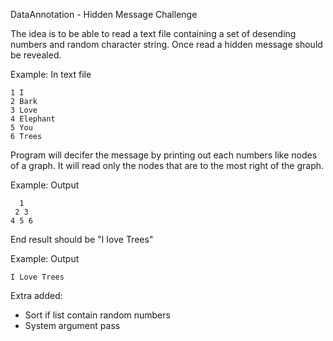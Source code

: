 DataAnnotation - Hidden Message Challenge

The idea is to be able to read a text file containing a set of desending numbers and random character string. Once read a hidden message should be revealed. 

Example: In text file

    1 I
    2 Bark
    3 Love
    4 Elephant
    5 You
    6 Trees

Program will decifer the message by printing out each numbers like nodes of a graph. It will read only the nodes that are to the most right of the graph.

Example: Output

      1
     2 3 
    4 5 6

End result should be "I Iove Trees"

Example: Output

    I Love Trees

Extra added:
- Sort if list contain random numbers
- System argument pass 
